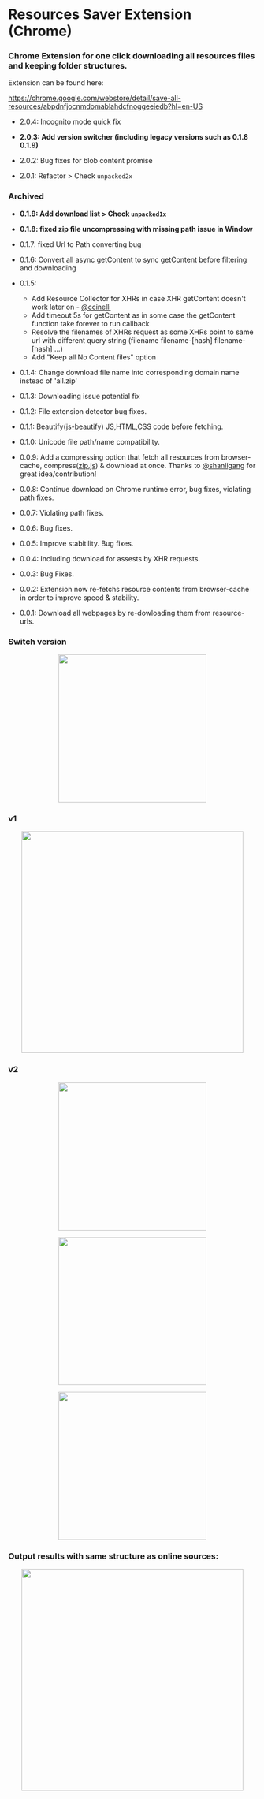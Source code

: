 # Resources Saver Extension (Chrome)

### Chrome Extension for one click downloading all resources files and keeping folder structures.

Extension can be found here:

https://chrome.google.com/webstore/detail/save-all-resources/abpdnfjocnmdomablahdcfnoggeeiedb?hl=en-US

- 2.0.4: Incognito mode quick fix

- **2.0.3: Add version switcher (including legacy versions such as 0.1.8 0.1.9)**

- 2.0.2: Bug fixes for blob content promise

- 2.0.1: Refactor > Check `unpacked2x`

### Archived

- **0.1.9: Add download list > Check `unpacked1x`**

- **0.1.8: fixed zip file uncompressing with missing path issue in Window**

- 0.1.7: fixed Url to Path converting bug

- 0.1.6: Convert all async getContent to sync getContent before filtering and downloading

- 0.1.5:
    + Add Resource Collector for XHRs in case XHR getContent doesn't work later on - [@ccinelli](https://github.com/ccinelli)
    + Add timeout 5s for getContent as in some case the getContent function take forever to run callback
    + Resolve the filenames of XHRs request as some XHRs point to same url with different query string (filename filename-[hash] filename-[hash] ...)
    + Add "Keep all No Content files" option

- 0.1.4: Change download file name into corresponding domain name instead of 'all.zip'

- 0.1.3: Downloading issue potential fix

- 0.1.2: File extension detector bug fixes.

- 0.1.1: Beautify([js-beautify](https://github.com/beautify-web/js-beautify)) JS,HTML,CSS code before fetching.

- 0.1.0: Unicode file path/name compatibility.

- 0.0.9: Add a compressing option that fetch all resources from browser-cache, compress([zip.js](https://gildas-lormeau.github.io/zip.js/)) & download at once. Thanks to [@shanligang](https://github.com/shanligang) for great idea/contribution!

- 0.0.8: Continue download on Chrome runtime error, bug fixes, violating path fixes.

- 0.0.7: Violating path fixes.

- 0.0.6: Bug fixes.

- 0.0.5: Improve stabitility. Bug fixes.

- 0.0.4: Including download for assests by XHR requests.

- 0.0.3: Bug Fixes.

- 0.0.2: Extension now re-fetchs resource contents from browser-cache in order to improve speed & stability.

- 0.0.1: Download all webpages by re-dowloading them from resource-urls.

### Switch version
<p align="center">
    <img src="https://github.com/up209d/ResourcesSaverExt/blob/master/screenshot-switch-version.png?raw=true" width="300" />
</p>

### v1
<p align="center">
    <img src="https://github.com/up209d/ResourcesSaverExt/blob/master/screenshot.png?raw=true" width="450" />
</p>

### v2
<p align="center">
    <img src="https://github.com/up209d/ResourcesSaverExt/blob/master/screenshot-2-dark.png?raw=true" width="300" />
</p>
<p align="center">
    <img src="https://github.com/up209d/ResourcesSaverExt/blob/master/screenshot-2-modal.png?raw=true" width="300" />
</p>
<p align="center">
    <img src="https://github.com/up209d/ResourcesSaverExt/blob/master/screenshot-2-report.png?raw=true" width="300" />
</p>

### Output results with same structure as online sources:
<p align="center">
    <img src="https://github.com/up209d/ResourcesSaverExt/blob/master/screenshot2.png?raw=true" width="450" />
</p>


